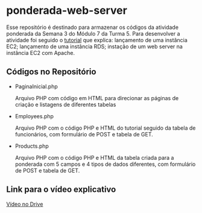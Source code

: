 # ponderada-web-server

Esse repositório é destinado para armazenar os códigos da atividade ponderada da Semana 3 do Módulo 7 da Turma 5.
Para desenvolver a atividade foi seguido o [tutorial](https://docs.aws.amazon.com/AmazonRDS/latest/UserGuide/TUT_WebAppWithRDS.html) que explica: lançamento de uma instância EC2; lançamento de uma instância RDS; instação de um web server na instância EC2 com Apache.

## Códigos no Repositório
- PaginaInicial.php
  
  Arquivo PHP com código em HTML para direcionar as páginas de criação e listagens de diferentes tabelas
  
- Employees.php
  
  Arquivo PHP com o código PHP e HTML do tutorial seguido da tabela de funcionários, com formulário de POST e tabela de GET.
  
- Products.php
  
  Arquivo PHP com o código PHP e HTML da tabela criada para a ponderada com 5 campos e 4 tipos de dados diferentes, com formulário de POST e tabela de GET.

## Link para o vídeo explicativo
[Vídeo no Drive](https://drive.google.com/file/d/1QqApQakdCdsfkmfDbVRx1bj6mXJkiTJJ/view?usp=sharing)
